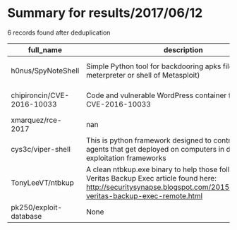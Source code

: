 
# Summary for results/2017/06/12
    
6 records found after deduplication

| full_name | description | html_url | matched_list | matched_count | pushed_at | size | stargazers_count | language | forks_count | vul_ids |
|----------------------------|--------------------------------------------------------------------------------------------------------------------------------------------------------------------------------------|-----------------------------------------------|----------------------------------|-----------------|---------------------------|--------|--------------------|------------|---------------|--------------------|
| h0nus/SpyNoteShell | Simple Python tool for backdooring apks files (with meterpreter or shell of Metasploit) | https://github.com/h0nus/SpyNoteShell | ['metasploit module OR payload'] | 1 | 2017-06-12 12:48:01+00:00 | 6122 | 52 | Python | 29 | [] |
| chipironcin/CVE-2016-10033 | Code and vulnerable WordPress container for exploiting CVE-2016-10033 | https://github.com/chipironcin/CVE-2016-10033 | ['cve-2', 'exploit'] | 2 | 2017-06-12 08:31:52+00:00 | 6 | 2 | Shell | 6 | ['CVE-2016-10033'] |
| xmarquez/rce-2017 | nan | https://github.com/xmarquez/rce-2017 | ['rce'] | 1 | 2017-06-12 03:41:23+00:00 | 12823 | 1 | HTML | 0 | [] |
| cys3c/viper-shell | This is python framework designed to control remote agents that get deployed on computers in defense of exploitation frameworks | https://github.com/cys3c/viper-shell | ['exploit'] | 1 | 2017-06-12 06:49:43+00:00 | 106046 | 2 | Python | 4 | [] |
| TonyLeeVT/ntbkup | A clean ntbkup.exe binary to help those following my Veritas Backup Exec article found here: http://securitysynapse.blogspot.com/2015/10/exploiting-veritas-backup-exec-remote.html | https://github.com/TonyLeeVT/ntbkup | ['exploit'] | 1 | 2017-06-12 12:52:26+00:00 | 36 | 1 | | 1 | [] |
| pk250/exploit-database | None | https://github.com/pk250/exploit-database | ['exploit'] | 1 | 2017-06-12 14:11:01+00:00 | 0 | 0 | | 0 | [] |
